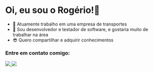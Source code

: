  <h1> Oi, eu sou o Rogério!👋 </h1>

- 🚚 Atuamente trabalho em uma empresa de transportes
- 🌱 Sou desenvolvedor e testador de software, e gostaria muito de trabalhar na área
- 😎 Quero compartilhar e adquirir conhecimentos

<h3> Entre em contato comigo: </h3>

<div>      
    <a href="https://www.linkedin.com/in/rogerioncosta">
      <img src="https://img.shields.io/badge/LinkedIn-0077B5?style=for-the-badge&logo=linkedin&logoColor=white"></img>
    </a>
    <a href="mailto:rogerioncosta1@gmail.com">
      <img src="https://img.shields.io/badge/Gmail-D14836?style=for-the-badge&logo=gmail&logoColor=white">
    </img>
    </a> 
</div>

